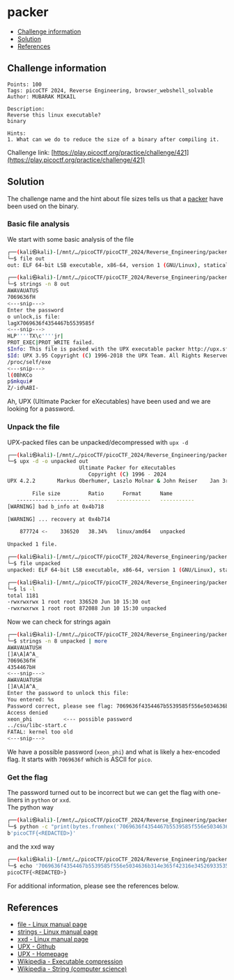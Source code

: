 # packer

- [Challenge information](#challenge-information)
- [Solution](#solution)
- [References](#references)

## Challenge information
```
Points: 100
Tags: picoCTF 2024, Reverse Engineering, browser_webshell_solvable
Author: MUBARAK MIKAIL
 
Description:
Reverse this linux executable?
binary
 
Hints:
1. What can we do to reduce the size of a binary after compiling it.
```
Challenge link: [https://play.picoctf.org/practice/challenge/421](https://play.picoctf.org/practice/challenge/421)

## Solution

The challenge name and the hint about file sizes tells us that a [packer](https://en.wikipedia.org/wiki/Executable_compression) have been used on the binary.

### Basic file analysis

We start with some basic analysis of the file
```bash
┌──(kali㉿kali)-[/mnt/…/picoCTF/picoCTF_2024/Reverse_Engineering/packer]
└─$ file out            
out: ELF 64-bit LSB executable, x86-64, version 1 (GNU/Linux), statically linked, no section header

┌──(kali㉿kali)-[/mnt/…/picoCTF/picoCTF_2024/Reverse_Engineering/packer]
└─$ strings -n 8 out
AWAVAUATUS
7069636fH
<---snip--->
Enter the password
o unlock,is file: 
lagX7069636f4354467b5539585f
<---snip--->
HLP''''TX\c''''jr|
PROT_EXEC|PROT_WRITE failed.
$Info: This file is packed with the UPX executable packer http://upx.sf.net $
$Id: UPX 3.95 Copyright (C) 1996-2018 the UPX Team. All Rights Reserved. $
/proc/self/exe
<---snip--->
l(0BhKCo
p$mkqui#
Z/-id%ABI-
```
Ah, UPX (Ultimate Packer for eXecutables) have been used and we are looking for a password.

### Unpack the file

UPX-packed files can be unpacked/decompressed with `upx -d`
```bash
┌──(kali㉿kali)-[/mnt/…/picoCTF/picoCTF_2024/Reverse_Engineering/packer]
└─$ upx -d -o unpacked out   
                       Ultimate Packer for eXecutables
                          Copyright (C) 1996 - 2024
UPX 4.2.2       Markus Oberhumer, Laszlo Molnar & John Reiser    Jan 3rd 2024

        File size         Ratio      Format      Name
   --------------------   ------   -----------   -----------
[WARNING] bad b_info at 0x4b718

[WARNING] ... recovery at 0x4b714

    877724 <-    336520   38.34%   linux/amd64   unpacked

Unpacked 1 file.

┌──(kali㉿kali)-[/mnt/…/picoCTF/picoCTF_2024/Reverse_Engineering/packer]
└─$ file unpacked       
unpacked: ELF 64-bit LSB executable, x86-64, version 1 (GNU/Linux), statically linked, BuildID[sha1]=2e06e54daad34a6d4b0c7ef71b3e1ce17ffbf6db, for GNU/Linux 3.2.0, not stripped

┌──(kali㉿kali)-[/mnt/…/picoCTF/picoCTF_2024/Reverse_Engineering/packer]
└─$ ls -l 
total 1181
-rwxrwxrwx 1 root root 336520 Jun 10 15:30 out
-rwxrwxrwx 1 root root 872088 Jun 10 15:30 unpacked
```

Now we can check for strings again
```bash
┌──(kali㉿kali)-[/mnt/…/picoCTF/picoCTF_2024/Reverse_Engineering/packer]
└─$ strings -n 8 unpacked | more     
AWAVAUATUSH
[]A\A]A^A_
7069636fH
4354467bH
<---snip--->
AWAVAUATUSH
[]A\A]A^A_
Enter the password to unlock this file: 
You entered: %s
Password correct, please see flag: 7069636f4354467b5539585f556e5034636b314e365f42316e34526933535f65313930633366337d
Access denied
xeon_phi          <--- possible password
../csu/libc-start.c
FATAL: kernel too old
<---snip--->
```
We have a possible password (`xeon_phi`) and what is likely a hex-encoded flag. It starts with `7069636f` which is ASCII for `pico`.

### Get the flag

The password turned out to be incorrect but we can get the flag with one-liners in `python` or `xxd`.  
The python way
```bash
┌──(kali㉿kali)-[/mnt/…/picoCTF/picoCTF_2024/Reverse_Engineering/packer]
└─$ python -c "print(bytes.fromhex('7069636f4354467b5539585f556e5034636b314e365f42316e34526933535f65313930633366337d'))"
b'picoCTF{<REDACTED>}'
```
and the xxd way
```bash
┌──(kali㉿kali)-[/mnt/…/picoCTF/picoCTF_2024/Reverse_Engineering/packer]
└─$ echo '7069636f4354467b5539585f556e5034636b314e365f42316e34526933535f65313930633366337d' | xxd -r -p
picoCTF{<REDACTED>}   
```

For additional information, please see the references below.

## References

- [file - Linux manual page](https://man7.org/linux/man-pages/man1/file.1.html)
- [strings - Linux manual page](https://man7.org/linux/man-pages/man1/strings.1.html)
- [xxd - Linux manual page](https://linux.die.net/man/1/xxd)
- [UPX - Github](https://github.com/upx/upx)
- [UPX - Homepage](https://upx.github.io/)
- [Wikipedia - Executable compression](https://en.wikipedia.org/wiki/Executable_compression)
- [Wikipedia - String (computer science)](https://en.wikipedia.org/wiki/String_(computer_science))
